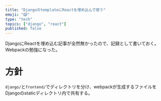 ```yaml
---
title: "DjangoのtemplateにReactを埋め込んで使う"
emoji: "😱"
type: "tech"
topics: ["django", "react"]
published: false
---
```


DjangoにReactを埋め込む記事が全然無かったので、記録として書いておく。Webpackの勉強になった。

# 方針
`django/`と`frontend/`でディレクトリを分け、webpackが生成するファイルをDjangoのstaticディレクトリ内で共有する。